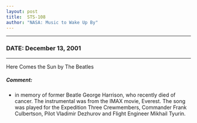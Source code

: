 ```yaml
---
layout: post
title:  STS-108
author: "NASA: Music to Wake Up By"
---
```


----
### DATE: December 13, 2001
----
Here Comes the Sun by The Beatles

##### Comment:
* in memory of former Beatle George Harrison, who recently died of cancer. The instrumental was from the IMAX movie, Everest. The song was played for the Expedition Three Crewmembers, Commander Frank Culbertson, Pilot Vladimir Dezhurov and Flight Engineer Mikhail Tyurin.
